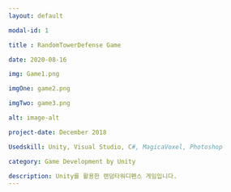 ```yaml
---
layout: default

modal-id: 1

title : RandomTowerDefense Game

date: 2020-08-16

img: Game1.png

imgOne: game2.png

imgTwo: game3.png

alt: image-alt

project-date: December 2018

Usedskill: Unity, Visual Studio, C#, MagicaVoxel, Photoshop

category: Game Development by Unity

description: Unity를 활용한 랜덤타워디펜스 게임입니다. 
---
```

